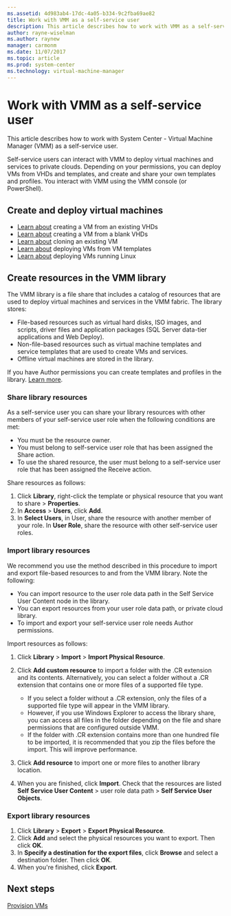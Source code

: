 ```yaml
---
ms.assetid: 4d983ab4-17dc-4a05-b334-9c2fba69ae82
title: Work with VMM as a self-service user
description: This article describes how to work with VMM as a self-service user
author: rayne-wiselman
ms.author: raynew
manager: carmonm
ms.date: 11/07/2017
ms.topic: article
ms.prod: system-center
ms.technology: virtual-machine-manager
---
```



# Work with VMM as a self-service user




This article describes how to work with System Center - Virtual Machine Manager (VMM) as a self-service user.

Self-service users can interact with VMM to deploy virtual machines and services to private clouds. Depending on your permissions, you can deploy VMs from VHDs and templates, and create and share your own templates and profiles. You interact with VMM using the VMM console (or PowerShell).

## Create and deploy virtual machines

- [Learn about](vm-existing-disk.md) creating a VM from an existing VHDs
- [Learn about](vm-blank-disk.md) creating a VM from a blank VHDs
- [Learn about](vm-clone.md) cloning an existing VM
- [Learn about](vm-template.md) deploying VMs from VM templates
- [Learn about](vm-linux.md) deploying VMs running Linux

## Create resources in the VMM library

The VMM library is a file share that includes a catalog of resources that are used to deploy virtual machines and services in the VMM fabric. The library stores:

- File-based resources such as virtual hard disks, ISO images, and scripts, driver files and application packages (SQL Server data-tier applications and Web Deploy).
- Non-file-based resources such as virtual machine templates and service templates that are used to create VMs and services.
- Offline virtual machines are stored in the library.

If you have Author permissions you can create templates and profiles in the library. [Learn more](manage-library-server.md).

### Share library resources

As a self-service user you can share your library resources with other members of your self-service user role when the following conditions are met:

- You must be the resource owner.
- You must belong to self-service user role that has been assigned the Share action.
- To use the shared resource, the user must belong to a self-service user role that has been assigned the Receive action.

Share resources as follows:

1. Click **Library**, right-click the template or physical resource that you want to share > **Properties**.
2. In **Access** > **Users**, click **Add**.
3. In **Select Users**, in User, share the resource with another member of your role. In **User Role**, share the resource with other self-service user roles.


### Import library resources

We recommend you use the method described in this procedure to import and export file-based resources to and from the VMM library. Note the following:

- You can import resource to the user role data path in the Self Service User Content node in the library.
- You can export resources from your user role data path, or private cloud library.
- To import and export your self-service user role needs Author permissions.

Import resources as follows:

1. Click **Library** > **Import** > **Import Physical Resource**.
2. Click **Add custom resource** to import a folder with the .CR extension and its contents. Alternatively, you can select a folder without a .CR extension that contains one or more files of a supported file type.

    - If you select a folder without a .CR extension, only the files of a supported file type will appear in the VMM library.
    - However, if you use Windows Explorer to access the library share, you can access all files in the folder depending on the file and share permissions that are configured outside VMM.
    - If the folder with .CR extension contains more than one hundred file to be imported, it is recommended that you zip the files before the import. This will improve performance.

3. Click **Add resource** to import one or more files to another library location.
4. When you are finished, click **Import**. Check that the resources are listed **Self Service User Content** > user role data path > **Self Service User Objects**.

### Export library resources

1. Click **Library** > **Export** > **Export Physical Resource**.
2. Click **Add** and select the physical resources you want to export. Then click **OK**.
3. In **Specify a destination for the export files**, click **Browse** and select a destination folder. Then click **OK**.
4. When you're finished, click **Export**.

## Next steps

[Provision VMs](provision-vms.md)

